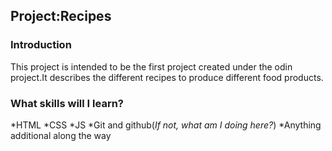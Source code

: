 ## Project:Recipes

### Introduction
This project is intended to be the first project created under the
odin project.It describes the different recipes to produce different
food products.

### What skills will I learn?
*HTML
*CSS
*JS
*Git and github(_If not, what am I doing here?_)
*Anything additional along the way
